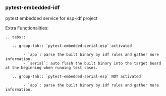 ### pytest-embedded-idf

pytest embedded service for esp-idf project

Extra Functionalities:

```{eval-rst}
.. tabs::

   .. group-tab:: `pytest-embedded-serial-esp` activated

        - `app`: parse the built binary by idf rules and gather more information.
        - `serial`: auto flash the built binary into the target board at the beginning when running test cases.

   .. group-tab:: `pytest-embedded-serial-esp` NOT activated

        - `app`: parse the built binary by idf rules and gather more information.
```
